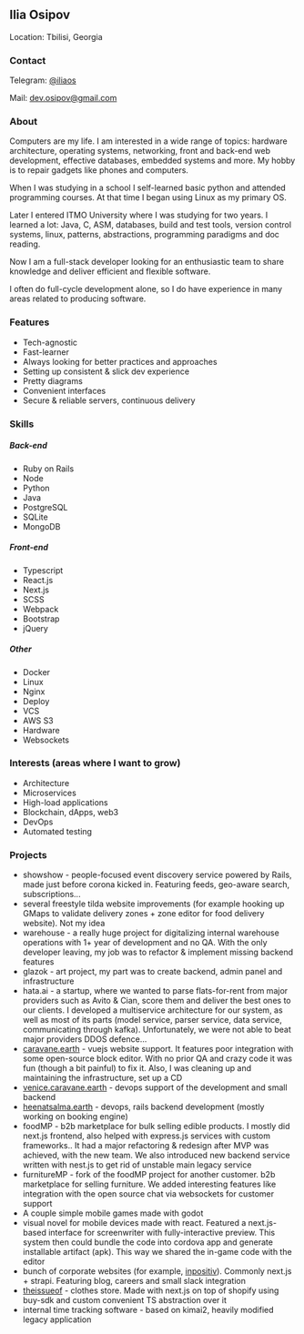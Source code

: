 ## Ilia Osipov
Location: Tbilisi, Georgia

### Contact

Telegram: [@iliaos](https://t.me/iliaos)

Mail: [dev.osipov@gmail.com](mailto:dev.osipov@gmail.com)

### About

Computers are my life. I am interested in a wide range of topics: hardware architecture, operating systems, networking, front and back-end web development, effective databases, embedded systems and more. My hobby is to repair gadgets like phones and computers.

When I was studying in a school I self-learned basic python and attended programming courses. At that time I began using Linux as my primary OS.

Later I entered ITMO University where I was studying for two years. I learned a lot: Java, C, ASM, databases, build and test tools, version control systems, linux, patterns, abstractions, programming paradigms and doc reading.

Now I am a full-stack developer looking for an enthusiastic team to share knowledge and deliver efficient and flexible software.

I often do full-cycle development alone, so I do have experience in many areas related to producing software.

### Features

* Tech-agnostic
* Fast-learner
* Always looking for better practices and approaches
* Setting up consistent & slick dev experience
* Pretty diagrams
* Convenient interfaces
* Secure & reliable servers, continuous delivery

### Skills

##### Back-end

* Ruby on Rails
* Node
* Python
* Java
* PostgreSQL
* SQLite
* MongoDB

##### Front-end

* Typescript
* React.js
* Next.js
* SCSS
* Webpack
* Bootstrap
* jQuery

##### Other

* Docker
* Linux
* Nginx
* Deploy
* VCS
* AWS S3
* Hardware
* Websockets

### Interests (areas where I want to grow)

* Architecture
* Microservices
* High-load applications
* Blockchain, dApps, web3
* DevOps
* Automated testing

### Projects

* showshow - people-focused event discovery service powered by Rails, made just before corona kicked in. Featuring feeds, geo-aware search, subscriptions...
* several freestyle tilda website improvements (for example hooking up GMaps to validate delivery zones + zone editor for food delivery website). Not my idea
* warehouse - a really huge project for digitalizing internal warehouse operations with 1+ year of development and no QA. With the only developer leaving, my job was to refactor & implement missing backend features
* glazok - art project, my part was to create backend, admin panel and infrastructure
* hata.ai - a startup, where we wanted to parse flats-for-rent from major providers such as Avito & Cian, score them and deliver the best ones to our clients. I developed a multiservice architecture for our system, as well as most of its parts (model service, parser service, data service, communicating through kafka). Unfortunately, we were not able to beat major providers DDOS defence...
* [caravane.earth](https://caravane.earth) - vuejs website support. It features poor integration with some open-source block editor. With no prior QA and crazy code it was fun (though a bit painful) to fix it. Also, I was cleaning up and maintaining the infrastructure, set up a CD
* [venice.caravane.earth](https://venice.caravane.earth) - devops support of the development and small backend
* [heenatsalma.earth](https://heenatsalma.earth) - devops, rails backend development (mostly working on booking engine)
* foodMP - b2b marketplace for bulk selling edible products. I mostly did next.js frontend, also helped with express.js services with custom frameworks.. It had a major refactoring & redesign after MVP was achieved, with the new team. We also introduced new backend service written with nest.js to get rid of unstable main legacy service
* furnitureMP - fork of the foodMP project for another customer. b2b marketplace for selling furniture. We added interesting features like integration with the open source chat via websockets for customer support
* A couple simple mobile games made with godot
* visual novel for mobile devices made with react. Featured a next.js-based interface for screenwriter with fully-interactive preview. This system then could bundle the code into cordova app and generate installable artifact (apk). This way we shared the in-game code with the editor
* bunch of corporate websites (for example, [inpositiv](https://inpositiv.com)). Commonly next.js + strapi. Featuring blog, careers and small slack integration
* [theissueof](https://staging.theissueof.com) - clothes store. Made with next.js on top of shopify using buy-sdk and custom convenient TS abstraction over it
* internal time tracking software - based on kimai2, heavily modified legacy application
